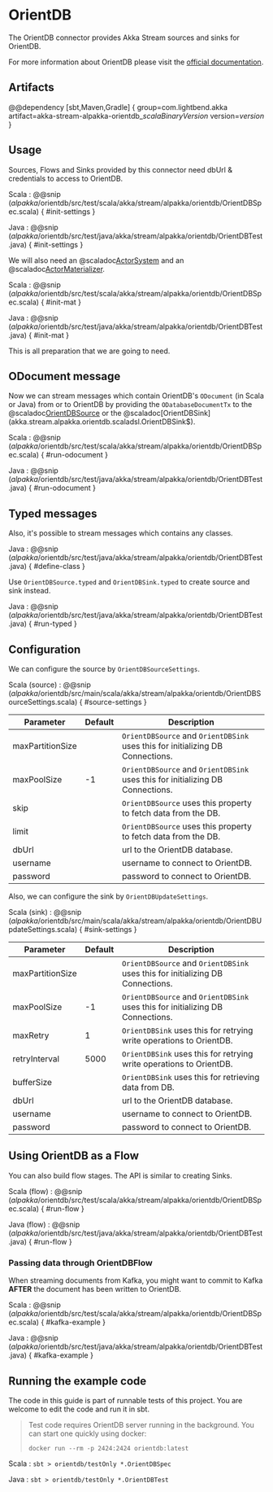 # OrientDB

The OrientDB connector provides Akka Stream sources and sinks for OrientDB.

For more information about OrientDB please visit the [official documentation](http://orientdb.com/orientdb/).

## Artifacts

@@dependency [sbt,Maven,Gradle] {
  group=com.lightbend.akka
  artifact=akka-stream-alpakka-orientdb_$scalaBinaryVersion$
  version=$version$
}

## Usage

Sources, Flows and Sinks provided by this connector need dbUrl & credentials to access to OrientDB.

Scala
: @@snip ($alpakka$/orientdb/src/test/scala/akka/stream/alpakka/orientdb/OrientDBSpec.scala) { #init-settings }

Java
: @@snip ($alpakka$/orientdb/src/test/java/akka/stream/alpakka/orientdb/OrientDBTest.java) { #init-settings }

We will also need an @scaladoc[ActorSystem](akka.actor.ActorSystem) and an @scaladoc[ActorMaterializer](akka.stream.ActorMaterializer).

Scala
: @@snip ($alpakka$/orientdb/src/test/scala/akka/stream/alpakka/orientdb/OrientDBSpec.scala) { #init-mat }

Java
: @@snip ($alpakka$/orientdb/src/test/java/akka/stream/alpakka/orientdb/OrientDBTest.java) { #init-mat }

This is all preparation that we are going to need.

## ODocument message

Now we can stream messages which contain OrientDB's `ODocument` (in Scala or Java)
from or to OrientDB by providing the `ODatabaseDocumentTx` to the
@scaladoc[OrientDBSource](akka.stream.alpakka.orientdb.scaladsl.OrientDBSource$) or the
@scaladoc[OrientDBSink](akka.stream.alpakka.orientdb.scaladsl.OrientDBSink$).

Scala
: @@snip ($alpakka$/orientdb/src/test/scala/akka/stream/alpakka/orientdb/OrientDBSpec.scala) { #run-odocument }

Java
: @@snip ($alpakka$/orientdb/src/test/java/akka/stream/alpakka/orientdb/OrientDBTest.java) { #run-odocument }


## Typed messages

Also, it's possible to stream messages which contains any classes. 

Java
: @@snip ($alpakka$/orientdb/src/test/java/akka/stream/alpakka/orientdb/OrientDBTest.java) { #define-class }


Use `OrientDBSource.typed` and `OrientDBSink.typed` to create source and sink instead.

Java
: @@snip ($alpakka$/orientdb/src/test/java/akka/stream/alpakka/orientdb/OrientDBTest.java) { #run-typed }


## Configuration

We can configure the source by `OrientDBSourceSettings`.

Scala (source)
: @@snip ($alpakka$/orientdb/src/main/scala/akka/stream/alpakka/orientdb/OrientDBSourceSettings.scala) { #source-settings }

| Parameter        | Default | Description                                                                                                              |
| ---------------- | ------- | ------------------------------------------------------------------------------------------------------------------------ |
| maxPartitionSize |         | `OrientDBSource` and `OrientDBSink` uses this for initializing DB Connections. |
| maxPoolSize      |    -1   | `OrientDBSource` and `OrientDBSink` uses this for initializing DB Connections. |
| skip             |         | `OrientDBSource` uses this property to fetch data from the DB. |
| limit            |         | `OrientDBSource` uses this property to fetch data from the DB. |
| dbUrl            |         | url to the OrientDB database. |
| username         |         | username to connect to OrientDB. |
| password         |         | password to connect to OrientDB. | 

Also, we can configure the sink by `OrientDBUpdateSettings`.

Scala (sink)
: @@snip ($alpakka$/orientdb/src/main/scala/akka/stream/alpakka/orientdb/OrientDBUpdateSettings.scala) { #sink-settings }

| Parameter           | Default | Description                                                                                            |
| ------------------- | ------- | ------------------------------------------------------------------------------------------------------ |
| maxPartitionSize |         | `OrientDBSource` and `OrientDBSink` uses this for initializing DB Connections. |
| maxPoolSize      |    -1   | `OrientDBSource` and `OrientDBSink` uses this for initializing DB Connections. |
| maxRetry         |     1   | `OrientDBSink` uses this for retrying write operations to OrientDB. |
| retryInterval    |  5000   | `OrientDBSink` uses this for retrying write operations to OrientDB. |
| bufferSize       |         | `OrientDBSink` uses this for retrieving data from DB. |
| dbUrl            |         | url to the OrientDB database. |
| username         |         | username to connect to OrientDB. |
| password         |         | password to connect to OrientDB. | 

## Using OrientDB as a Flow

You can also build flow stages. The API is similar to creating Sinks.

Scala (flow)
: @@snip ($alpakka$/orientdb/src/test/scala/akka/stream/alpakka/orientdb/OrientDBSpec.scala) { #run-flow }

Java (flow)
: @@snip ($alpakka$/orientdb/src/test/java/akka/stream/alpakka/orientdb/OrientDBTest.java) { #run-flow }

### Passing data through OrientDBFlow

When streaming documents from Kafka, you might want to commit to Kafka **AFTER** the document has been written to OrientDB.

Scala
: @@snip ($alpakka$/orientdb/src/test/scala/akka/stream/alpakka/orientdb/OrientDBSpec.scala) { #kafka-example }

Java
: @@snip ($alpakka$/orientdb/src/test/java/akka/stream/alpakka/orientdb/OrientDBTest.java) { #kafka-example } 

## Running the example code

The code in this guide is part of runnable tests of this project. You are welcome to edit the code and run it in sbt.

  > Test code requires OrientDB server running in the background. You can start one quickly using docker:
  >		  
  > `docker run --rm -p 2424:2424 orientdb:latest`

Scala
:   ```
    sbt
    > orientdb/testOnly *.OrientDBSpec
    ```

Java
:   ```
    sbt
    > orientdb/testOnly *.OrientDBTest
    ```
